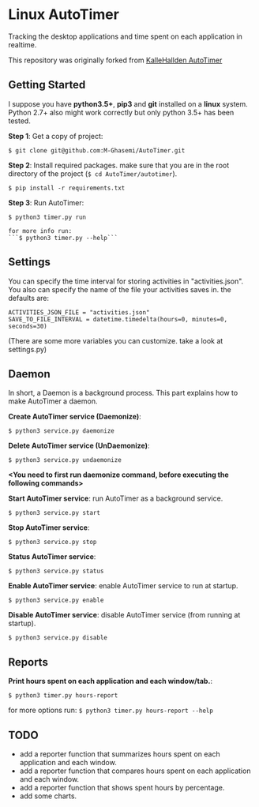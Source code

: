 # Linux AutoTimer

Tracking the desktop applications and time spent on each application in realtime.

This repository was originally forked from [KalleHallden AutoTimer](https://github.com/KalleHallden/AutoTimer)

## Getting Started

I suppose you have **python3.5+**, **pip3** and **git** installed on a **linux** system.
Python 2.7+ also might work correctly but only python 3.5+ has been tested. 

**Step 1**: Get a copy of project:

```$ git clone git@github.com:M-Ghasemi/AutoTimer.git```

**Step 2**: Install required packages. make sure that you are in the root directory of the project (```$ cd AutoTimer/autotimer```).

```$ pip install -r requirements.txt```

**Step 3**: Run AutoTimer:

```$ python3 timer.py run```

    for more info run:
    ```$ python3 timer.py --help``` 
## Settings

You can specify the time interval for storing activities in "activities.json".
You also can specify the name of the file your activities saves in. the defaults are:

`ACTIVITIES_JSON_FILE = "activities.json"`<br>
`SAVE_TO_FILE_INTERVAL = datetime.timedelta(hours=0, minutes=0, seconds=30)`

(There are some more variables you can customize. take a look at settings.py)

## Daemon

In short, a Daemon is a background process. This part explains how to make AutoTimer
a daemon.

**Create AutoTimer service (Daemonize)**:

```$ python3 service.py daemonize```

**Delete AutoTimer service (UnDaemonize)**:

```$ python3 service.py undaemonize```

**<You need to first run daemonize command, before executing the following commands>**

**Start AutoTimer service**: run AutoTimer as a background service.

```$ python3 service.py start```

**Stop AutoTimer service**:

```$ python3 service.py stop```

**Status AutoTimer service**:

```$ python3 service.py status```

**Enable AutoTimer service**: enable AutoTimer service to run at startup.

```$ python3 service.py enable```

**Disable AutoTimer service**: disable AutoTimer service (from running at startup).

```$ python3 service.py disable```

## Reports

**Print hours spent on each application and each window/tab.**:

```$ python3 timer.py hours-report```

for more options run: ```$ python3 timer.py hours-report --help```

## TODO

- add a reporter function that summarizes hours spent on each application and each window.
- add a reporter function that compares hours spent on each application and each window.
- add a reporter function that shows spent hours by percentage.
- add some charts.